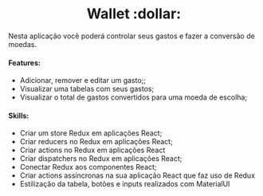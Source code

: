 <h1 align="center">Wallet :dollar:	</h1

Nesta aplicação você poderá controlar seus gastos e fazer a conversão de moedas.
 
<h4>Features:</h4>
<ul>
<li>Adicionar, remover e editar um gasto;;</li>
<li>Visualizar uma tabelas com seus gastos;</li>
<li>Visualizar o total de gastos convertidos para uma moeda de escolha;</li>
</ul>


<h4>Skills:</h4>
<ul>
<li>Criar um store Redux em aplicações React;</li>
<li>Criar reducers no Redux em aplicações React;</li>
<li>Criar actions no Redux em aplicações React</li>
<li>Criar dispatchers no Redux em aplicações React;</li>
<li>Conectar Redux aos componentes React;</li>
<li>Criar actions assíncronas na sua aplicação React que faz uso de Redux</li>
<li>Estilização da tabela, botões e inputs realizados com MaterialUI</li>
</ul>
